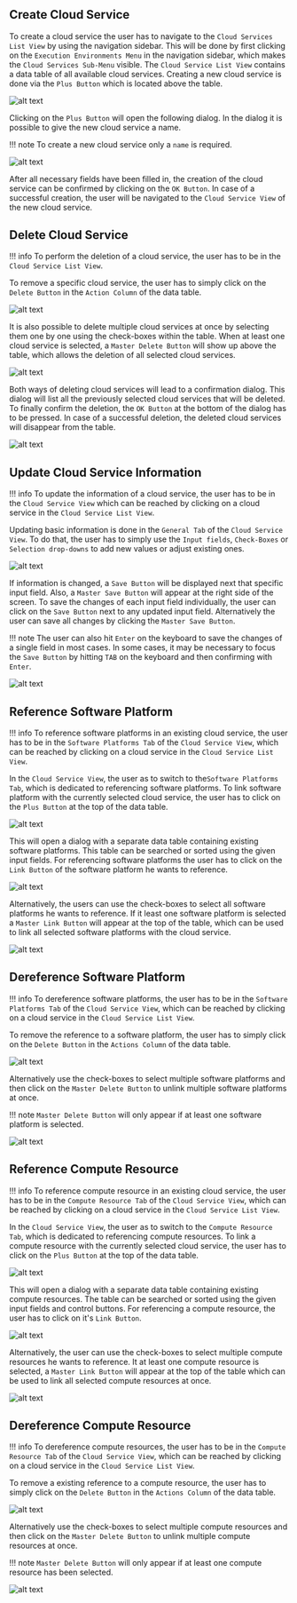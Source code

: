 #
## Create Cloud Service

To create a cloud service the user has to navigate to the ``Cloud Services List View`` by using the navigation sidebar. 
This will be done by first clicking on the ``Execution Environments Menu`` in the navigation sidebar, which makes the ``Cloud Services Sub-Menu`` visible.
The ``Cloud Service List View`` contains a data table of all available cloud services. Creating a new cloud service is done via the ``Plus Button`` which is located above the table.

![alt text](./../images/cloud_service/Create_Cloud-Service_-_Step_1.png "Open Creation Dialog")

Clicking on the ``Plus Button`` will open the following dialog.
In the dialog it is possible to give the new cloud service a name.

!!! note 
    To create a new cloud service only a ``name`` is required.

![alt text](./../images/cloud_service/Create_Cloud-Service_-_Step_2.png "Fill Creation Dialog Input")

After all necessary fields have been filled in, the creation of the cloud service can be confirmed by clicking on the ``OK Button``. In case of a successful creation, the user will be navigated to the ``Cloud Service View`` of the new cloud service.

## Delete Cloud Service

!!! info 
    To perform the deletion of a cloud service, the user has to be in the ``Cloud Service List View``.
	
To remove a specific cloud service, the user has to simply click on the ``Delete Button`` in the ``Action Column`` of the data table.

![alt text](./../images/cloud_service/Delete_Cloud-Service_-_Step_1.png "Delete single cloud service")

It is also possible to delete multiple cloud services at once by selecting them one by one using the check-boxes within the table. When at least one cloud service is selected, a ``Master Delete Button`` will show up above the table, which allows the deletion of all selected cloud services.

![alt text](./../images/cloud_service/Delete_Cloud-Service_-_Step_2.png "Delete multiple cloud service")

Both ways of deleting cloud services will lead to a confirmation dialog. This dialog will list all the previously selected cloud services that will be deleted. To finally confirm the deletion, the ``OK Button`` at the bottom of the dialog has to be pressed. In case of a successful deletion, the deleted cloud services will disappear from the table.

![alt text](./../images/cloud_service/Delete_Publication_-_Step_3.png "Confirm deletion")

## Update Cloud Service Information

!!! info 
    To update the information of a cloud service, the user has to be in the ``Cloud Service View`` which can be reached by clicking on a cloud service in the ``Cloud Service List View``.

Updating basic information is done in the ``General Tab`` of the ``Cloud Service View``. To do that, the user has to simply use the ``Input fields``, ``Check-Boxes`` or ``Selection drop-downs`` to add new values or adjust existing ones.

![alt text](./../images/cloud_service/Update_Cloud_Service_Properties_-_Step_1.png "'General Tab' of the 'Cloud Service View'")

If information is changed, a ``Save Button`` will be displayed next that specific input field. Also, a ``Master Save Button`` will appear at the right side of the screen. To save the changes of each input field individually, the user can click on the ``Save Button`` next to any updated input field. Alternatively the user can save all changes by clicking the ``Master Save Button``.

!!! note 
    The user can also hit ``Enter`` on the keyboard to save the changes of a single field in most cases. In some cases, it may be necessary to focus the ``Save Button`` by hitting ``TAB`` on the keyboard and then confirming with ``Enter``.

![alt text](./../images/cloud_service/Update_Cloud_Service_Properties_-_Step_2.png "Saving the changes")

## Reference Software Platform

!!! info
    To reference software platforms in an existing cloud service, the user has to be in the ``Software Platforms Tab`` of the ``Cloud Service View``, which can be reached by clicking on a cloud service in the ``Cloud Service List View``.

In the ``Cloud Service View``, the user as to switch to the``Software Platforms Tab``, which is dedicated to referencing software platforms.
To link software platform with the currently selected cloud service, the user has to click on the ``Plus Button`` at the top of the data table.

![alt text](./../images/cloud_service/Link_Software_Platform_-_Step_1.png "Open Link Dialog")

This will open a dialog with a separate data table containing existing software platforms.
This table can be searched or sorted using the given input fields.
For referencing software platforms the user has to click on the ``Link Button`` of the software platform he wants to reference.

![alt text](./../images/cloud_service/Link_Software_Platform_-_Step_2.png  "Link single software platform")

Alternatively, the users can use the check-boxes to select all software platforms he wants to reference. 
If it least one software platform is selected a ``Master Link Button`` will appear at the top of the table, which can be used to link all selected software platforms with the cloud service.

![alt text](./../images/cloud_service/Link_Software_Platform_-_Step_2.1.png  "Link multiple software platforms")

## Dereference Software Platform

!!! info 
    To dereference software platforms, the user has to be in the ``Software Platforms Tab`` of the ``Cloud Service View``, which can be reached by clicking on a cloud service in the ``Cloud Service List View``.
	
To remove the reference to a software platform, the user has to simply click on the ``Delete Button`` in the ``Actions Column`` of the data table.

![alt text](./../images/cloud_service/Unlink_Software_Platform_-_Step_1.png "Dereference single software platform")

Alternatively use the check-boxes to select multiple software platforms and then click on the ``Master Delete Button`` to unlink multiple software platforms at once.

!!! note 
    ``Master Delete Button`` will only appear if at least one software platform is selected.
	
![alt text](./../images/cloud_service/Unlink_Software_Platform_-_Step_2.png "Dereference multiple software platform")

## Reference Compute Resource

!!! info
    To reference compute resource in an existing cloud service, the user has to be in the ``Compute Resource Tab`` of the ``Cloud Service View``, which can be reached by clicking on a cloud service in the ``Cloud Service List View``.

In the ``Cloud Service View``, the user as to switch to the ``Compute Resource Tab``, which is dedicated to referencing compute resources.
To link a compute resource with the currently selected cloud service, the user has to click on the ``Plus Button`` at the top of the data table.

![alt text](./../images/cloud_service/Link_Compute_Rescource_-_Step_1.png "Open Link Dialog")

This will open a dialog with a separate data table containing existing compute resources.
The table can be searched or sorted using the given input fields and control buttons.
For referencing a compute resource, the user has to click on it's ``Link Button``.

![alt text](./../images/cloud_service/Link_Compute_Rescource_-_Step_2.png  "Link single compute resource")

Alternatively, the user can use the check-boxes to select multiple compute resources he wants to reference. 
It at least one compute resource is selected, a ``Master Link Button`` will appear at the top of the table which can be used to link all selected compute resources at once.

![alt text](./../images/cloud_service/Link_Compute_Rescource_-_Step_2.1.png  "Link multiple compute resources")

## Dereference Compute Resource

!!! info 
    To dereference compute resources, the user has to be in the ``Compute Resource Tab`` of the ``Cloud Service View``, which can be reached by clicking on a cloud service in the ``Cloud Service List View``.
	
To remove a existing reference to a compute resource, the user has to simply click on the ``Delete Button`` in the ``Actions Column`` of the data table.

![alt text](./../images/cloud_service/Unlink_Compute_Resource_-_Step_1.png "Dereference single compute resource")

Alternatively use the check-boxes to select multiple compute resources and then click on the ``Master Delete Button`` to unlink multiple compute resources at once.

!!! note 
    ``Master Delete Button`` will only appear if at least one compute resource has been selected.
	
![alt text](./../images/cloud_service/Unlink_Compute_Resource_-_Step_2.png "Dereference multiple compute resource")